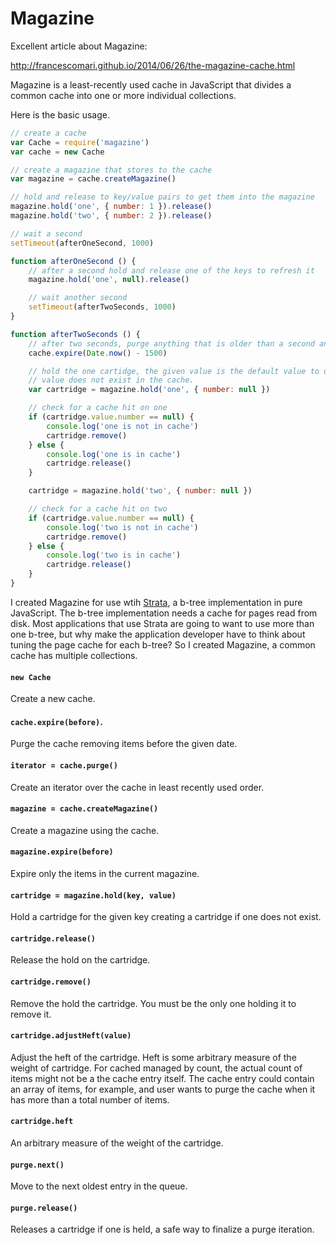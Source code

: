 # Magazine

Excellent article about Magazine:

http://francescomari.github.io/2014/06/26/the-magazine-cache.html

Magazine is a least-recently used cache in JavaScript that divides a common
cache into one or more individual collections.

Here is the basic usage.

```javascript
// create a cache
var Cache = require('magazine')
var cache = new Cache

// create a magazine that stores to the cache
var magazine = cache.createMagazine()

// hold and release to key/value pairs to get them into the magazine
magazine.hold('one', { number: 1 }).release()
magazine.hold('two', { number: 2 }).release()

// wait a second
setTimeout(afterOneSecond, 1000)

function afterOneSecond () {
    // after a second hold and release one of the keys to refresh it
    magazine.hold('one', null).release()

    // wait another second
    setTimeout(afterTwoSeconds, 1000)
}

function afterTwoSeconds () {
    // after two seconds, purge anything that is older than a second and a half
    cache.expire(Date.now() - 1500)

    // hold the one cartidge, the given value is the default value to use if the
    // value does not exist in the cache.
    var cartridge = magazine.hold('one', { number: null })

    // check for a cache hit on one
    if (cartridge.value.number == null) {
        console.log('one is not in cache')
        cartridge.remove()
    } else {
        console.log('one is in cache')
        cartridge.release()
    }

    cartridge = magazine.hold('two', { number: null })

    // check for a cache hit on two
    if (cartridge.value.number == null) {
        console.log('two is not in cache')
        cartridge.remove()
    } else {
        console.log('two is in cache')
        cartridge.release()
    }
}
```

I created Magazine for use wtih [Strata](https://github.com/bigeasy/strata), a
b-tree implementation in pure JavaScript. The b-tree implementation needs a
cache for pages read from disk. Most applications that use Strata are going to
want to use more than one b-tree, but why make the application developer have to
think about tuning the page cache for each b-tree? So I created Magazine, a
common cache has multiple collections.


#### `new Cache`

Create a new cache.

#### `cache.expire(before)`.

Purge the cache removing items before the given date.

#### `iterator = cache.purge()`

Create an iterator over the cache in least recently used order.

#### `magazine = cache.createMagazine()`

Create a magazine using the cache.

#### `magazine.expire(before)`

Expire only the items in the current magazine.

#### `cartridge = magazine.hold(key, value)`

Hold a cartridge for the given key creating a cartridge if one does not exist.

#### `cartridge.release()`

Release the hold on the cartridge.

#### `cartridge.remove()`

Remove the hold the cartridge. You must be the only one holding it to remove it.

#### `cartridge.adjustHeft(value)`

Adjust the heft of the cartridge. Heft is some arbitrary measure of the weight
of cartridge. For cached managed by count, the actual count of items might not
be a the cache entry itself. The cache entry could contain an array of items,
for example, and user wants to purge the cache when it has more than a total
number of items.

#### `cartridge.heft`

An arbitrary measure of the weight of the cartridge.

#### `purge.next()`

Move to the next oldest entry in the queue.

#### `purge.release()`

Releases a cartridge if one is held, a safe way to finalize a purge iteration.
